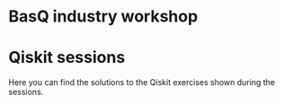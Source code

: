 # BasQ industry workshop
# Qiskit sessions

Here you can find the solutions to the Qiskit exercises shown during the sessions. 
